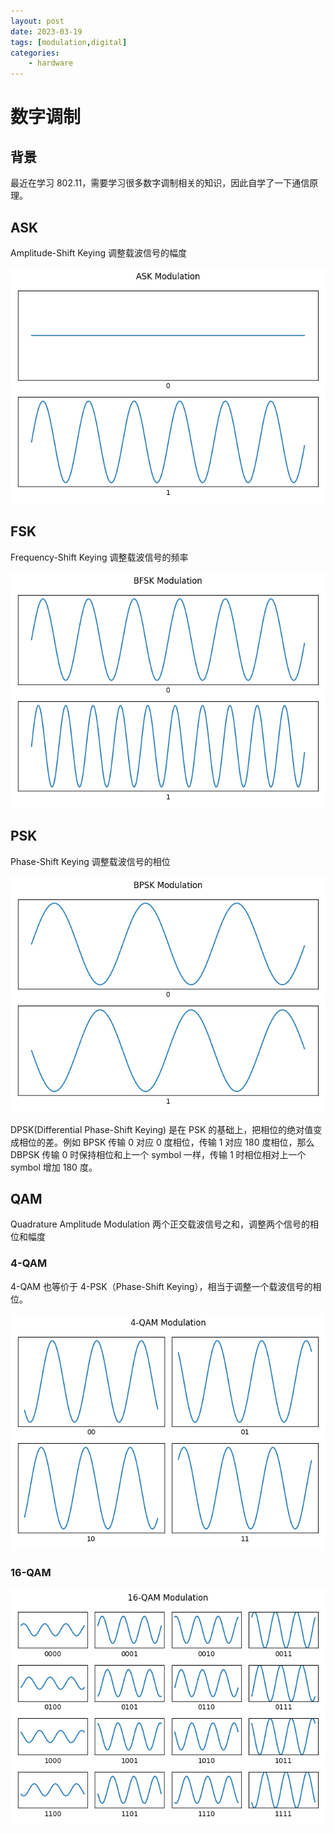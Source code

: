 ```yaml
---
layout: post
date: 2023-03-19
tags: [modulation,digital]
categories:
    - hardware
---
```


# 数字调制

## 背景

最近在学习 802.11，需要学习很多数字调制相关的知识，因此自学了一下通信原理。

<!-- more -->

## ASK

Amplitude-Shift Keying 调整载波信号的幅度

![](./ask.png)

## FSK

Frequency-Shift Keying 调整载波信号的频率

![](./bfsk.png)

## PSK

Phase-Shift Keying 调整载波信号的相位

![](./bpsk.png)

DPSK(Differential Phase-Shift Keying) 是在 PSK 的基础上，把相位的绝对值变成相位的差。例如 BPSK 传输 0 对应 0 度相位，传输 1 对应 180 度相位，那么 DBPSK 传输 0 时保持相位和上一个 symbol 一样，传输 1 时相位相对上一个 symbol 增加 180 度。

## QAM

Quadrature Amplitude Modulation 两个正交载波信号之和，调整两个信号的相位和幅度

### 4-QAM

4-QAM 也等价于 4-PSK（Phase-Shift Keying），相当于调整一个载波信号的相位。

![](./4qam.png)

### 16-QAM

![](./16qam.png)